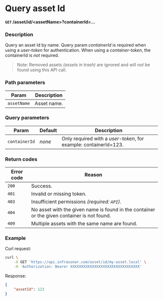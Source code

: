 # Query asset Id
**`GET` /asset/id/<assetName\>?containerId=...**

### Description
Query an asset Id by name. Query param _containerId_ is required when using a _user-token_ for authentication. When using a _container-token_, the containerId is _not_ required.

> Note: Removed assets _(assets in trash)_ are ignored and will _not_ be found using this API call.

### Path parameters

Param               | Description
--------------------|-------------
`assetName`         | Asset name.

### Query parameters

Param               | Default           | Description
--------------------|-------------------|-------------
`containerId`       | _none_            | Only required with a _user-token_, for example: containerId=123.

### Return codes

Error code  | Reason
------------|--------
`200`       | Success.
`401`       | Invalid or missing token.
`403`       | Insufficient permissions _(required: `API`)_.
`404`       | No asset with the given name is found in the container or the given container is not found.
`409`       | Multiple assets with the same name are found.

### Example
Curl request:
```bash
curl \
    -X GET 'https://api.infrasonar.com/asset/id/my-asset.local' \
    -H 'Authorization: Bearer XXXXXXXXXXXXXXXXXXXXXXXXXXXXXXXX'
```

Response:
```json
{
    "assetId": 123
}
```
